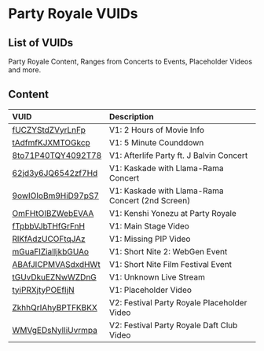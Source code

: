# Party Royale VUIDs

## List of VUIDs

Party Royale Content, Ranges from Concerts to Events, Placeholder Videos and more.

## Content

| VUID | Description                |
| :-------- | :------------------------- |
| [fUCZYStdZVyrLnFp](blurls/fUCZYStdZVyrLnFp.json) | V1: 2 Hours of Movie Info |
| [tAdfmfKJXMTOGkcp](blurls/tAdfmfKJXMTOGkcp.json) | V1: 5 Minute Counddown |
| [8to71P40TQY4092T78](blurls/8to71P40TQY4092T78.json) | V1: Afterlife Party ft. J Balvin Concert |
| [62jd3y6JQ6542zf7Hd](blurls/62jd3y6JQ6542zf7Hd.json) | V1: Kaskade with Llama-Rama Concert |
| [9owIOIoBm9HiD97pS7](blurls/9owIOIoBm9HiD97pS7.json) | V1: Kaskade with Llama-Rama Concert (2nd Screen) |
| [OmFHtOIBZWebEVAA](blurls/OmFHtOIBZWebEVAA.json) | V1: Kenshi Yonezu at Party Royale |
| [fTpbbVJbTHfGrFnH](blurls/fTpbbVJbTHfGrFnH.json) | V1: Main Stage Video |
| [RlKfAdzUCOFtqJAz](blurls/RlKfAdzUCOFtqJAz.json) | V1: Missing PIP Video |
| [mGuaFIZiaIljkbGUAo](blurls/mGuaFIZiaIljkbGUAo.json) | V1: Short Nite 2: WebGen Event |
| [ABAfJICPMVASdxdHWt](blurls/ABAfJICPMVASdxdHWt.json) | V1: Short Nite Film Festival Event |
| [tGUvDkuEZNwWZDnG](blurls/tGUvDkuEZNwWZDnG.json) | V1: Unknown Live Stream |
| [tyiPRXjtyPOEfIjN](blurls/tyiPRXjtyPOEfIjN.json) | V1: Placeholder Video |
| [ZkhhQrIAhyBPTFKBKX](blurls/ZkhhQrIAhyBPTFKBKX.json) | V2: Festival Party Royale Placeholder Video |
| [WMVgEDsNylIiUvrmpa](blurls/WMVgEDsNylIiUvrmpa.json) | V2: Festival Party Royale Daft Club Video |